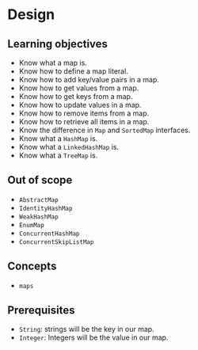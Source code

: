 # Design

## Learning objectives

- Know what a map is.
- Know how to define a map literal.
- Know how to add key/value pairs in a map.
- Know how to get values from a map.
- Know how to get keys from a map.
- Know how to update values in a map.
- Know how to remove items from a map.
- Know how to retrieve all items in a map.
- Know the difference in `Map` and `SortedMap` interfaces.
- Know what a `HashMap` is.
- Know what a `LinkedHashMap` is.
- Know what a `TreeMap` is.

## Out of scope

- `AbstractMap`
- `IdentityHashMap`
- `WeakHashMap`
- `EnumMap`
- `ConcurrentHashMap`
- `ConcurrentSkipListMap`

## Concepts

- `maps`

## Prerequisites

- `String`: strings will be the key in our map.
- `Integer`: Integers will be the value in our map.